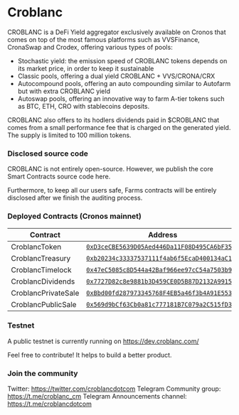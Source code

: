# Croblanc

CROBLANC is a DeFi Yield aggregator exclusively available on Cronos that comes on top of the most famous platforms such as VVSFinance, CronaSwap and Crodex, offering various types of pools:

- Stochastic yield: the emission speed of CROBLANC tokens depends on its market price, in order to keep it sustainable
- Classic pools, offering a dual yield CROBLANC + VVS/CRONA/CRX
- Autocompound pools, offering an auto compounding similar to Autofarm but with extra CROBLANC yield
- Autoswap pools, offering an innovative way to farm A-tier tokens such as BTC, ETH, CRO with stablecoins deposits.

CROBLANC also offers to its hodlers dividends paid in $CROBLANC that comes from a small performance fee that is charged on the generated yield. The supply is limited to 100 million tokens.

### Disclosed source code

CROBLANC is not entirely open-source. However, we publish the core Smart Contracts source code here.

Furthermore, to keep all our users safe, Farms contracts will be entirely disclosed after we finish the auditing process.

### Deployed Contracts (Cronos mainnet)

| Contract | Address |
| ----------- | ----------- |
| CroblancToken | [`0xD3ceCBE5639D05Aed446Da11F08D495CA6bF359F`](https://cronos.crypto.org/explorer/address/0xD3ceCBE5639D05Aed446Da11F08D495CA6bF359F) |
| CroblancTreasury | [`0xb20234c33337537111f4ab6f5EcaD400134aC143`](https://cronos.crypto.org/explorer/address/0xb20234c33337537111f4ab6f5EcaD400134aC143) |
| CroblancTimelock | [`0x47eC5085c8D544a42Baf966ee97cC54a7503b996`](https://cronos.crypto.org/explorer/address/0x47eC5085c8D544a42Baf966ee97cC54a7503b996) |
| CroblancDividends | [`0x7727D82c8e9881b3D459CE0D5B87D2132A9915A4`](https://cronos.crypto.org/explorer/address/0x7727D82c8e9881b3D459CE0D5B87D2132A9915A4) |
| CroblancPrivateSale | [`0xBbd00fd287973345768F4EB5a46f3b4A91E55347`](https://cronos.crypto.org/explorer/address/0xBbd00fd287973345768F4EB5a46f3b4A91E55347) |
| CroblancPublicSale | [`0x569d9bCf63Cb0a81c777181B7C079a2C515fD372`](https://cronos.crypto.org/explorer/address/0x569d9bCf63Cb0a81c777181B7C079a2C515fD372) |

### Testnet

A public testnet is currently running on https://dev.croblanc.com/

Feel free to contribute! It helps to build a better product.

### Join the community

Twitter: https://twitter.com/croblancdotcom
Telegram Community group: https://t.me/croblanc_cm
Telegram Announcements channel: https://t.me/croblancdotcom
